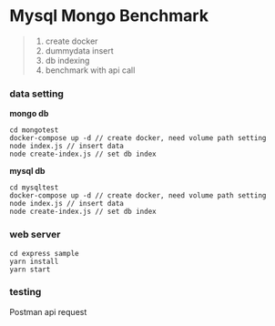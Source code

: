 # Mysql Mongo Benchmark

> 1. create docker
> 2. dummydata insert
> 3. db indexing
> 4. benchmark with api call

### data setting

**mongo db**

```
cd mongotest
docker-compose up -d // create docker, need volume path setting
node index.js // insert data
node create-index.js // set db index
```

**mysql db**

```
cd mysqltest
docker-compose up -d // create docker, need volume path setting
node index.js // insert data
node create-index.js // set db index
```

### web server

```
cd express sample
yarn install
yarn start
```

### testing

Postman api request
